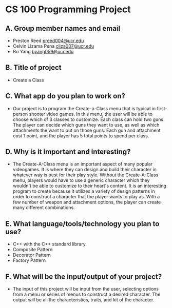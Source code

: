 # CS 100 Programming Project

## A. Group member names and email
* Preston Reed			preed004@ucr.edu
* Celvin Lizama Pena 		cliza007@ucr.edu
* Bo Yang               	byang059@ucr.edu

## B. Title of project
* Create a Class

## C. What app do you plan to work on? 
* Our project is to program the Create-a-Class menu that is typical in first-person shooter video games. In this menu, the user will be able to choose which of 3 classes to customize. Each class can hold two guns. The player can decide which guns they want to use, as well as which attachments the want to put on those guns. Each gun and attachment cost 1 point, and the player has 5 total points to spend per class.

## D. Why is it important and interesting?
* The Create-A-Class menu is an important aspect of many popular videogames. It is where they can design and build their character in whatever way is best for their play style. Without the Create-A-Class menu, players would have to use a generic character which they wouldn't be able to customize to their heart's content. It is an interesting program to create because it utilizes a variety of design patterns in order to construct a character that the player wants to play as. With a few number of weapon and attachment options, the player can create many different combinations.

## E. What language/tools/technology you plan to use?
* C++ with the C++ standard library.
* Composite Pattern
* Decorator Pattern
* Factory Pattern

## F. What will be the input/output of your project?
* The input of this project will be input from the user, selecting options from a menu or series of menus to construct a desired character. The output will be all the characteristics, traits, and kit of the character.
